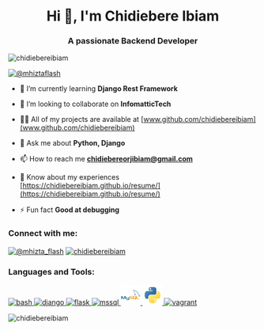 <h1 align="center">Hi 👋, I'm Chidiebere Ibiam</h1>
<h3 align="center">A passionate Backend Developer</h3>

<p align="left"> <img src="https://komarev.com/ghpvc/?username=chidiebereibiam&label=Profile%20views&color=0e75b6&style=flat" alt="chidiebereibiam" /> </p>

<p align="left"> <a href="https://twitter.com/@mhiztaflash" target="blank"><img src="https://img.shields.io/twitter/follow/@mhizta_flash?logo=twitter&style=for-the-badge" alt="@mhiztaflash" /></a> </p>

- 🌱 I’m currently learning **Django Rest Framework**

- 👯 I’m looking to collaborate on **InfomatticTech**

- 👨‍💻 All of my projects are available at [www.github.com/chidiebereibiam](www.github.com/chidiebereibiam)

- 💬 Ask me about **Python, Django**

- 📫 How to reach me **chidiebereorjibiam@gmail.com**

- 📄 Know about my experiences [https://chidiebereibiam.github.io/resume/](https://chidiebereibiam.github.io/resume/)

- ⚡ Fun fact **Good at debugging**

<h3 align="left">Connect with me:</h3>
<p align="left">
<a href="https://twitter.com/@mhizta_flash" target="blank"><img align="center" src="https://raw.githubusercontent.com/rahuldkjain/github-profile-readme-generator/master/src/images/icons/Social/twitter.svg" alt="@mhizta_flash" height="30" width="40" /></a>
<a href="https://linkedin.com/in/chidiebereibiam" target="blank"><img align="center" src="https://raw.githubusercontent.com/rahuldkjain/github-profile-readme-generator/master/src/images/icons/Social/linked-in-alt.svg" alt="chidiebereibiam" height="30" width="40" /></a>
</p>

<h3 align="left">Languages and Tools:</h3>
<p align="left"> <a href="https://www.gnu.org/software/bash/" target="_blank" rel="noreferrer"> <img src="https://www.vectorlogo.zone/logos/gnu_bash/gnu_bash-icon.svg" alt="bash" width="40" height="40"/> </a> <a href="https://www.djangoproject.com/" target="_blank" rel="noreferrer"> <img src="https://cdn.worldvectorlogo.com/logos/django.svg" alt="django" width="40" height="40"/> </a> <a href="https://flask.palletsprojects.com/" target="_blank" rel="noreferrer"> <img src="https://www.vectorlogo.zone/logos/pocoo_flask/pocoo_flask-icon.svg" alt="flask" width="40" height="40"/> </a> <a href="https://www.microsoft.com/en-us/sql-server" target="_blank" rel="noreferrer"> <img src="https://www.svgrepo.com/show/303229/microsoft-sql-server-logo.svg" alt="mssql" width="40" height="40"/> </a> <a href="https://www.mysql.com/" target="_blank" rel="noreferrer"> <img src="https://raw.githubusercontent.com/devicons/devicon/master/icons/mysql/mysql-original-wordmark.svg" alt="mysql" width="40" height="40"/> </a> <a href="https://www.python.org" target="_blank" rel="noreferrer"> <img src="https://raw.githubusercontent.com/devicons/devicon/master/icons/python/python-original.svg" alt="python" width="40" height="40"/> </a> <a href="https://www.vagrantup.com/" target="_blank" rel="noreferrer"> <img src="https://www.vectorlogo.zone/logos/vagrantup/vagrantup-icon.svg" alt="vagrant" width="40" height="40"/> </a> </p>

<p><img align="center" src="https://github-readme-stats.vercel.app/api/top-langs?username=chidiebereibiam&show_icons=true&locale=en&layout=compact" alt="chidiebereibiam" /></p>

